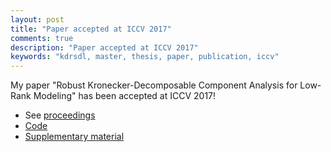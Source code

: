 ```yaml
---
layout: post
title: "Paper accepted at ICCV 2017"
comments: true
description: "Paper accepted at ICCV 2017"
keywords: "kdrsdl, master, thesis, paper, publication, iccv"
---
```


My paper "Robust Kronecker-Decomposable Component Analysis for Low-Rank Modeling" has been accepted at ICCV 2017!

* See [proceedings](http://openaccess.thecvf.com/content_iccv_2017/html/Bahri_Robust_Kronecker-Decomposable_Component_ICCV_2017_paper.html)
* [Code](https://github.com/mbahri/KDRSDL)
* [Supplementary material](http://bahri.io/PDF/KDRSDL_supplementary.pdf)